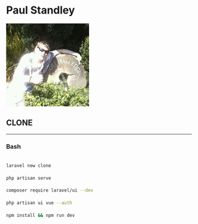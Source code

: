 # __Paul Standley__

![profile](profile.png)

## CLONE

---

### Bash

```BASH

laravel new clone

php artisan serve

composer require laravel/ui --dev

php artisan ui vue --auth

npm install && npm run dev

```
